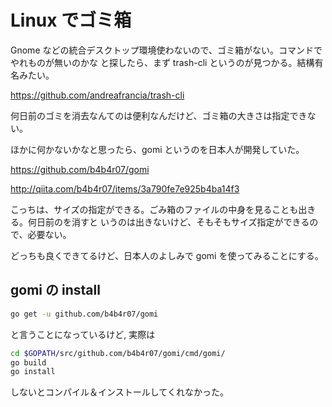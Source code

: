 # Linux でゴミ箱

Gnome などの統合デスクトップ環境使わないので、ゴミ箱がない。コマンドでやれものが無いのかな
と探したら、まず trash-cli というのが見つかる。結構有名みたい。

https://github.com/andreafrancia/trash-cli

何日前のゴミを消去なんてのは便利なんだけど、ゴミ箱の大きさは指定できない。

ほかに何かないかなと思ったら、gomi というのを日本人が開発していた。

https://github.com/b4b4r07/gomi

http://qiita.com/b4b4r07/items/3a790fe7e925b4ba14f3

こっちは、サイズの指定ができる。ごみ箱のファイルの中身を見ることも出きる。何日前のを消すと
いうのは出きないけど、そもそもサイズ指定ができるので、必要ない。

どっちも良くできてるけど、日本人のよしみで gomi を使ってみることにする。

## gomi の install

```zsh
go get -u github.com/b4b4r07/gomi
```

と言うことになっているけど, 実際は

```zsh
cd $GOPATH/src/github.com/b4b4r07/gomi/cmd/gomi/
go build
go install
```

しないとコンパイル＆インストールしてくれなかった。
